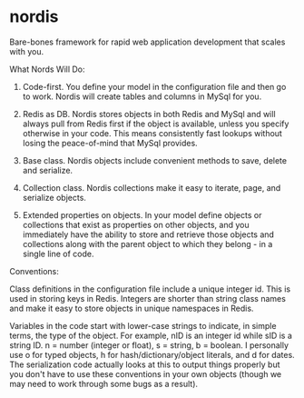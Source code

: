 nordis
=====

Bare-bones framework for rapid web application development that scales with you.

What Nords Will Do:

1. Code-first. You define your model in the configuration file and then go to work. Nordis will create tables
and columns in MySql for you.

2. Redis as DB. Nordis stores objects in both Redis and MySql and will always pull from Redis first if the object is available,
unless you specify otherwise in your code. This means consistently fast lookups without losing the peace-of-mind that
MySql provides.

3. Base class. Nordis objects include convenient methods to save, delete and serialize.

4. Collection class. Nordis collections make it easy to iterate, page, and serialize objects.

5. Extended properties on objects. In your model define objects or collections that exist as properties on other objects,
and you immediately have the ability to store and retrieve those objects and collections along with the parent object to
which they belong - in a single line of code.


Conventions:

Class definitions in the configuration file include a unique integer id. This is used in storing keys in Redis.  Integers
are shorter than string class names and make it easy to store objects in unique namespaces in Redis.

Variables in the code start with lower-case strings to indicate, in simple terms, the type of the object.  For example,
nID is an integer id while sID is a string ID.  n = number (integer or float), s = string, b = boolean.  I personally use
o for typed objects, h for hash/dictionary/object literals, and d for dates. The serialization code actually looks at this to
output things properly but you don't have to use these conventions in your own objects (though we may need to work through
some bugs as a result).



